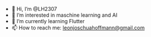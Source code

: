 - 👋 Hi, I’m @LH2307
- 👀 I’m interested in maschine learning and AI
- 🌱 I’m currently learning Flutter
- 📫 How to reach me: leonjoschuahoffmann@gmail.com
